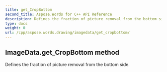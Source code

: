 ```yaml
---
title: get_CropBottom
second_title: Aspose.Words for C++ API Reference
description: Defines the fraction of picture removal from the bottom side. 
type: docs
weight: 0
url: /cpp/aspose.words.drawing/imagedata/get_cropbottom/
---
```

## ImageData.get_CropBottom method


Defines the fraction of picture removal from the bottom side. 


